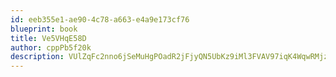```yaml
---
id: eeb355e1-ae90-4c78-a663-e4a9e173cf76
blueprint: book
title: Ve5VHqE58D
author: cppPb5f20k
description: VUlZqFc2nno6jSeMuHgPOadR2jFjyQN5UbKz9iMl3FVAV97iqK4WqwRMjz5Q8mvo5jeYVtBv7gC5f2oTpEE4W2i6AhX7Xu8n7xkx
---
```

